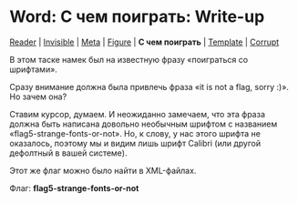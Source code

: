 # Word: С чем поиграть: Write-up

[Reader](../word1/) | [Invisible](../word2/) | [Meta](../word3/) | [Figure](../word4/) | **С чем поиграть** | [Template](../word6/) | [Corrupt](../word7/)

В этом таске намек был на известную фразу «поиграться со шрифтами».

Сразу внимание должна была привлечь фраза «it is not a flag, sorry :)». Но зачем она?

Ставим курсор, думаем. И неожиданно замечаем, что эта фраза должна быть написана довольно необычным шрифтом с названием «flag5-strange-fonts-or-not». Но, к слову, у нас этого шрифта не оказалось, поэтому мы и видим лишь шрифт Calibri (или другой дефолтный в вашей системе).

Этот же флаг можно было найти в XML-файлах.

Флаг: **flag5-strange-fonts-or-not**
